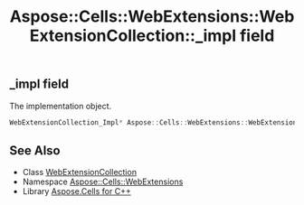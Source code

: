 ﻿---
title: Aspose::Cells::WebExtensions::WebExtensionCollection::_impl field
linktitle: _impl
second_title: Aspose.Cells for C++ API Reference
description: 'Aspose::Cells::WebExtensions::WebExtensionCollection::_impl field. The implementation object in C++.'
type: docs
weight: 1100
url: /cpp/aspose.cells.webextensions/webextensioncollection/_impl/
---
## _impl field


The implementation object.

```cpp
WebExtensionCollection_Impl* Aspose::Cells::WebExtensions::WebExtensionCollection::_impl
```

## See Also

* Class [WebExtensionCollection](../)
* Namespace [Aspose::Cells::WebExtensions](../../)
* Library [Aspose.Cells for C++](../../../)
